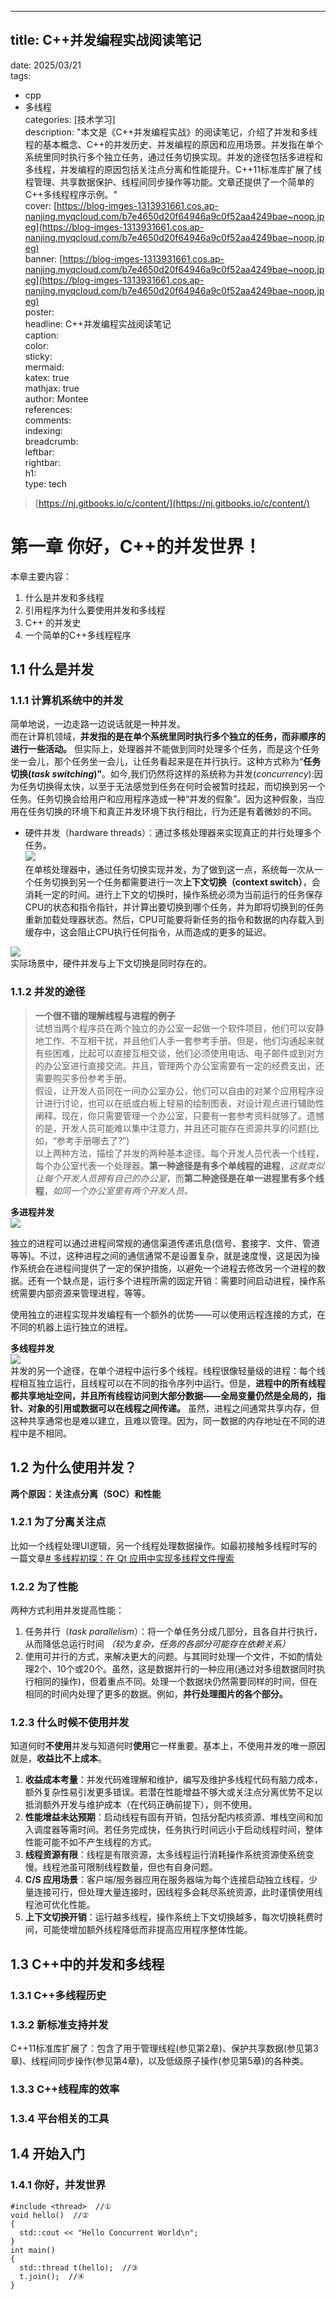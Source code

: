 ---

## title: C++并发编程实战阅读笔记  
date: 2025/03/21  
tags:  
  - cpp  
  - 多线程  
categories: [技术学习]  
description: "本文是《C++并发编程实战》的阅读笔记，介绍了并发和多线程的基本概念、C++的并发历史、并发编程的原因和应用场景。并发指在单个系统里同时执行多个独立任务，通过任务切换实现。并发的途径包括多进程和多线程，并发编程的原因包括关注点分离和性能提升。C++11标准库扩展了线程管理、共享数据保护、线程间同步操作等功能。文章还提供了一个简单的C++多线程程序示例。"  
cover: [https://blog-imges-1313931661.cos.ap-nanjing.myqcloud.com/b7e4650d20f64946a9c0f52aa4249bae~noop.jpeg](https://blog-imges-1313931661.cos.ap-nanjing.myqcloud.com/b7e4650d20f64946a9c0f52aa4249bae~noop.jpeg)  
banner: [https://blog-imges-1313931661.cos.ap-nanjing.myqcloud.com/b7e4650d20f64946a9c0f52aa4249bae~noop.jpeg](https://blog-imges-1313931661.cos.ap-nanjing.myqcloud.com/b7e4650d20f64946a9c0f52aa4249bae~noop.jpeg)  
poster:  
  headline: C++并发编程实战阅读笔记  
  caption:   
  color:   
sticky:   
mermaid:   
katex: true  
mathjax: true  
author: Montee  
references:   
comments:   
indexing:   
breadcrumb:   
leftbar:   
rightbar:   
h1:   
type: tech
> [https://nj.gitbooks.io/c/content/](https://nj.gitbooks.io/c/content/)
>

# 第一章 你好，C++的并发世界！
本章主要内容：

1. 什么是并发和多线程
2. 引用程序为什么要使用并发和多线程
3. C++ 的并发史
4. 一个简单的C++多线程程序

## 1.1 什么是并发
### 1.1.1 计算机系统中的并发
简单地说，一边走路一边说话就是一种并发。  
而在计算机领域，**并发指的是在单个系统里同时执行多个独立的任务，而非顺序的进行一些活动。** 但实际上，处理器并不能做到同时处理多个任务，而是这个任务坐一会儿，那个任务坐一会儿，让任务看起来是在并行执行。这种方式称为“**任务切换(**_**task switching**_**)”**。如今,我们仍然将这样的系统称为并发(_concurrency_):因为任务切换得太快，以至于无法感觉到任务在何时会被暂时挂起，而切换到另一个任务。任务切换会给用户和应用程序造成一种“并发的假象”。因为这种假象，当应用在任务切换的环境下和真正并发环境下执行相比，行为还是有着微妙的不同。

+ 硬件并发（hardware threads）：通过多核处理器来实现真正的并行处理多个任务。  
![](https://blog-imges-1313931661.cos.ap-nanjing.myqcloud.com/20250321222046.png)  
在单核处理器中，通过任务切换实现并发，为了做到这一点，系统每一次从一个任务切换到另一个任务都需要进行一次**上下文切换（context switch）**，会消耗一定的时间。进行上下文的切换时，操作系统必须为当前运行的任务保存CPU的状态和指令指针，并计算出要切换到哪个任务，并为即将切换到的任务重新加载处理器状态。然后，CPU可能要将新任务的指令和数据的内存载入到缓存中，这会阻止CPU执行任何指令，从而造成的更多的延迟。

![](https://blog-imges-1313931661.cos.ap-nanjing.myqcloud.com/20250321222544.png)  
实际场景中，硬件并发与上下文切换是同时存在的。

### 1.1.2 并发的途径
> **一个很不错的理解线程与进程的例子**   
试想当两个程序员在两个独立的办公室一起做一个软件项目，他们可以安静地工作、不互相干扰，并且他们人手一套参考手册。但是，他们沟通起来就有些困难，比起可以直接互相交谈，他们必须使用电话、电子邮件或到对方的办公室进行直接交流。并且，管理两个办公室需要有一定的经费支出，还需要购买多份参考手册。  
假设，让开发人员同在一间办公室办公，他们可以自由的对某个应用程序设计进行讨论，也可以在纸或白板上轻易的绘制图表，对设计观点进行辅助性阐释。现在，你只需要管理一个办公室，只要有一套参考资料就够了。遗憾的是，开发人员可能难以集中注意力，并且还可能存在资源共享的问题(比如，“参考手册哪去了?”)  
以上两种方法，描绘了并发的两种基本途径。每个开发人员代表一个线程，每个办公室代表一个处理器。**第一种途径是有多个单线程的进程**，_这就类似让每个开发人员拥有自己的办公室_，而**第二种途径是在单一进程里有多个线程**，_如同一个办公室里有两个开发人员。_ 
>

**多进程并发**  
![](https://blog-imges-1313931661.cos.ap-nanjing.myqcloud.com/20250321224806.png)



独立的进程可以通过进程间常规的通信渠道传递讯息(信号、套接字、文件、管道等等)。不过，这种进程之间的通信通常不是设置复杂，就是速度慢，这是因为操作系统会在进程间提供了一定的保护措施，以避免一个进程去修改另一个进程的数据。还有一个缺点是，运行多个进程所需的固定开销：需要时间启动进程，操作系统需要内部资源来管理进程，等等。

使用独立的进程实现并发编程有一个额外的优势——可以使用远程连接的方式，在不同的机器上运行独立的进程。

**多线程并发**  
![](https://blog-imges-1313931661.cos.ap-nanjing.myqcloud.com/20250321224915.png)  
并发的另一个途径，在单个进程中运行多个线程。线程很像轻量级的进程：每个线程相互独立运行，且线程可以在不同的指令序列中运行。但是，**进程中的所有线程都共享地址空间，并且所有线程访问到大部分数据——全局变量仍然是全局的，指针、对象的引用或数据可以在线程之间传递。** 虽然，进程之间通常共享内存，但这种共享通常也是难以建立，且难以管理。因为，同一数据的内存地址在不同的进程中是不相同。



## 1.2 为什么使用并发？
**两个原因：关注点分离（SOC）和性能**

### 1.2.1 为了分离关注点
比如一个线程处理UI逻辑，另一个线程处理数据操作。如最初接触多线程时写的一篇文章[# 多线程初探：在 Qt 应用中实现多线程文件搜索](https://www.montylee.cn/2024/07/18/多线程初探/)

### 1.2.2 为了性能
两种方式利用并发提高性能：

1. 任务并行（_task parallelism_）：将一个单任务分成几部分，且各自并行执行，从而降低总运行时间 _（较为复杂，任务的各部分可能存在依赖关系）_
2. 使用可并行的方式，来解决更大的问题。与其同时处理一个文件，不如酌情处理2个、10个或20个。虽然，这是数据并行的一种应用(通过对多组数据同时执行相同的操作)，但着重点不同。处理一个数据块仍然需要同样的时间，但在相同的时间内处理了更多的数据。例如，**并行处理图片的各个部分。**

### 1.2.3 什么时候不使用并发
知道何时**不使用**并发与知道何时**使用**它一样重要。基本上，不使用并发的唯一原因就是，**收益比不上成本**。

1. **收益成本考量**：并发代码难理解和维护，编写及维护多线程代码有脑力成本，额外复杂性易引发更多错误。若潜在性能增益不够大或关注点分离优势不足以抵消额外开发与维护成本（在代码正确前提下），则不使用。
2. **性能增益未达预期**：启动线程有固有开销，包括分配内核资源、堆栈空间和加入调度器等需时间。若任务完成快，任务执行时间远小于启动线程时间，整体性能可能不如不产生线程的方式。
3. **线程资源有限**：线程是有限资源，太多线程运行消耗操作系统资源使系统变慢。线程池虽可限制线程数量，但也有自身问题。
4. **C/S 应用场景**：客户端/服务器应用在服务器端为每个连接启动独立线程，少量连接可行，但处理大量连接时，因线程多会耗尽系统资源，此时谨慎使用线程池可优化性能。
5. **上下文切换开销**：运行越多线程，操作系统上下文切换越多，每次切换耗费时间，可能使增加额外线程降低而非提高应用程序整体性能。

## 1.3 C++中的并发和多线程
### 1.3.1 C++多线程历史
### 1.3.2 新标准支持并发
C++11标准库扩展了：包含了用于管理线程(参见第2章)、保护共享数据(参见第3章)、线程间同步操作(参见第4章)，以及低级原子操作(参见第5章)的各种类。

### 1.3.3 C++线程库的效率
### 1.3.4 平台相关的工具
## 1.4 开始入门
### 1.4.1 你好，并发世界
```plain
#include <thread>  //①
void hello()  //②
{
  std::cout << "Hello Concurrent World\n";
}
int main()
{
  std::thread t(hello);  //③
  t.join();  //④
}
```

